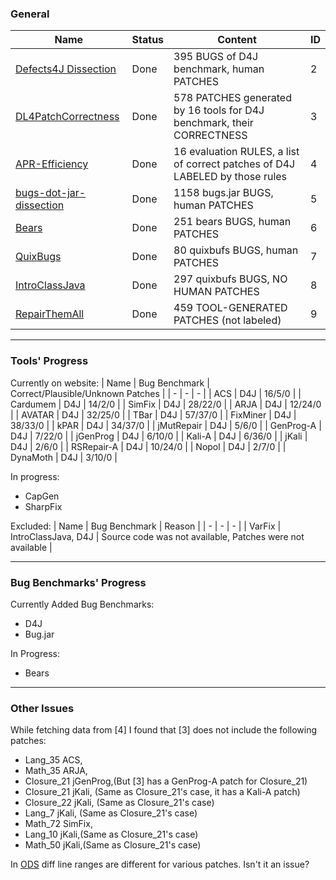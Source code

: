 ### General

| Name | Status | Content | ID |
| - | - | - | - |
| [Defects4J Dissection](https://github.com/program-repair/defects4j-dissection) | Done | 395 BUGS of D4J benchmark, human PATCHES | 2 |
| [DL4PatchCorrectness](https://github.com/TruX-DTF/DL4PatchCorrectness) | Done | 578 PATCHES generated by 16 tools for D4J benchmark, their CORRECTNESS | 3 |
| [APR-Efficiency](https://github.com/TruX-DTF/APR-Efficiency) | Done | 16 evaluation RULES, a list of correct patches of D4J LABELED by those rules | 4 |
| [bugs-dot-jar-dissection](https://github.com/tdurieux/bugs-dot-jar-dissection/tree/master) | Done | 1158 bugs.jar BUGS, human PATCHES | 5 |
| [Bears](https://github.com/bears-bugs/bears-benchmark) | Done | 251 bears BUGS, human PATCHES | 6 |
| [QuixBugs](https://github.com/jkoppel/QuixBugs) | Done | 80 quixbufs BUGS, human PATCHES | 7 |
| [IntroClassJava](https://github.com/Spirals-Team/IntroClassJava) | Done | 297 quixbufs BUGS, NO HUMAN PATCHES | 8 |
| [RepairThemAll](https://github.com/program-repair/RepairThemAll_experiment) | Done | 459 TOOL-GENERATED PATCHES (not labeled) | 9 |

---

### Tools' Progress

Currently on website:
| Name | Bug Benchmark | Correct/Plausible/Unknown Patches |
| - | - | - |
| ACS | D4J | 16/5/0 | 
| Cardumem | D4J | 14/2/0 |
| SimFix | D4J | 28/22/0 |
| ARJA | D4J | 12/24/0 |
| AVATAR | D4J | 32/25/0 |
| TBar | D4J | 57/37/0 |
| FixMiner | D4J | 38/33/0 |
| kPAR | D4J | 34/37/0 |
| jMutRepair | D4J | 5/6/0 |
| GenProg-A | D4J | 7/22/0 |
| jGenProg | D4J | 6/10/0 |
| Kali-A | D4J | 6/36/0 |
| jKali | D4J | 2/6/0 |
| RSRepair-A | D4J | 10/24/0 |
| Nopol | D4J | 2/7/0 |
| DynaMoth | D4J | 3/10/0 |

In progress:
- CapGen
- SharpFix

Excluded:
| Name | Bug Benchmark | Reason |
| - | - | - |
| VarFix | IntroClassJava, D4J | Source code was not available, Patches were not available | 

---

### Bug Benchmarks' Progress

Currently Added Bug Benchmarks:
  - D4J
  - Bug.jar
    
In Progress:
  - Bears

---

### Other Issues

While fetching data from [4] I found that [3] does not include the following patches:
- Lang_35 ACS,
- Math_35 ARJA,
- Closure_21 jGenProg,(But [3] has a GenProg-A patch for Closure_21)
- Closure_21 jKali, (Same as Closure_21's case, it has a Kali-A patch)
- Closure_22 jKali, (Same as Closure_21's case)
- Lang_7 jKali, (Same as Closure_21's case)
- Math_72 SimFix,
- Lang_10 jKali,(Same as Closure_21's case)
- Math_50 jKali,(Same as Closure_21's case)

In [ODS](https://arxiv.org/pdf/1910.12057.pdf) diff line ranges are different for various patches. Isn't it an issue?

